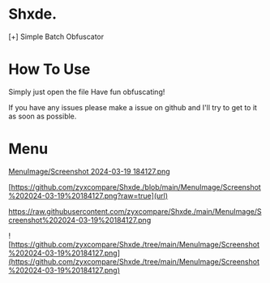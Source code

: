 # Shxde.
[+] Simple Batch Obfuscator

# How To Use
Simply just open the file
Have fun obfuscating!

If you have any issues please make a issue on github and I'll try to get to it as soon as possible.

# Menu

[MenuImage/Screenshot 2024-03-19 184127.png](https://github.com/zyxcompare/Shxde./main/MenuImage/Screenshot%202024-03-19%20184127.png?raw=true)

[https://github.com/zyxcompare/Shxde./blob/main/MenuImage/Screenshot%202024-03-19%20184127.png?raw=true](url)

https://raw.githubusercontent.com/zyxcompare/Shxde./main/MenuImage/Screenshot%202024-03-19%20184127.png

! [https://github.com/zyxcompare/Shxde./tree/main/MenuImage/Screenshot%202024-03-19%20184127.png](https://github.com/zyxcompare/Shxde./tree/main/MenuImage/Screenshot%202024-03-19%20184127.png)
